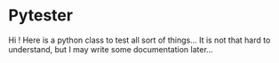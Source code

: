 Pytester
========
Hi ! 
Here is a python class to test all sort of things... It is not that hard to understand, but I may write some documentation later...
